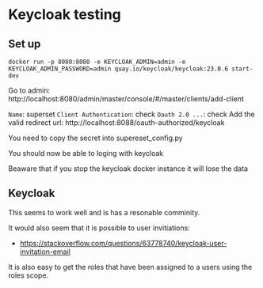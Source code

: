 # Keycloak testing


## Set up
```
docker run -p 8080:8080 -e KEYCLOAK_ADMIN=admin -e KEYCLOAK_ADMIN_PASSWORD=admin quay.io/keycloak/keycloak:23.0.6 start-dev
```

Go to admin:
http://localhost:8080/admin/master/console/#/master/clients/add-client

`Name`: superset
`Client Authentication`: check
`Oauth 2.0 ...`: check
Add the valid redirect url: http://localhost:8088/oauth-authorized/keycloak

You need to copy the secret into supereset_config.py

You should now be able to loging with keycloak

Beaware that if you stop the keycloak docker instance it will lose the data

## Keycloak
This seems to work well and is has a resonable comminity.

It would also seem that it is possible to user invitiations:
- https://stackoverflow.com/questions/63778740/keycloak-user-invitation-email

It is also easy to get the roles that have been assigned to a users using the roles scope.

